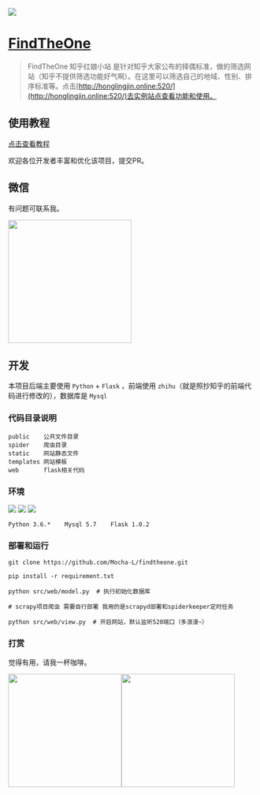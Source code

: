 ![](https://github.com/Mocha-L/findtheone/blob/master/pic/findtheone.jpg)  

# [FindTheOne](http://honglingjin.online:520/)

> FindTheOne 知乎红娘小站 是针对知乎大家公布的择偶标准，做的筛选网站（知乎不提供筛选功能好气啊）。在这里可以筛选自己的地域、性别、排序标准等。点击[http://honglingjin.online:520/](http://honglingjin.online:520/)去实例站点查看功能和使用。

## 使用教程

[点击查看教程](https://www.zhihu.com/question/275359100/answer/540772904)

欢迎各位开发者丰富和优化该项目，提交PR。

## 微信

有问题可联系我。

<img src="https://github.com/Mocha-L/findtheone/blob/master/pic/myqr.jpg" width="250px" />

## 开发

本项目后端主要使用 `Python` + `Flask` ，前端使用 `zhihu`（就是照抄知乎的前端代码进行修改的），数据库是 `Mysql`

### 代码目录说明

```
public    公共文件目录
spider    爬虫目录
static    网站静态文件
templates 网站模板
web       flask相关代码
```

### 环境
![](https://img.shields.io/badge/Python-3.6%2B-brightgreen.svg) ![](https://img.shields.io/badge/Flask-1.0.2%2B-brightgreen.svg) ![](https://img.shields.io/badge/Mysql-5.7%2B-brightgreen.svg)

	Python 3.6.*    Mysql 5.7    Flask 1.0.2

### 部署和运行

```
git clone https://github.com/Mocha-L/findtheone.git

pip install -r requirement.txt

python src/web/model.py  # 执行初始化数据库

# scrapy项目爬虫 需要自行部署 我用的是scrapyd部署和spiderkeeper定时任务

python src/web/view.py  # 开启网站，默认监听520端口（多浪漫~）
```
### 打赏

觉得有用，请我一杯咖啡。

<img src="https://github.com/Mocha-L/findtheone/blob/master/pic/ali.png" width="230px" /><img src="https://github.com/Mocha-L/findtheone/blob/master/pic/wechat.png" width="230px" />

